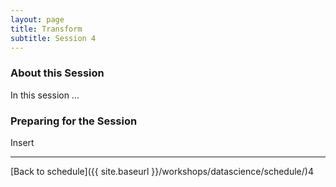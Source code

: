 ```yaml
---
layout: page
title: Transform
subtitle: Session 4
---
```


### About this Session

In this session ...

### Preparing for the Session

Insert

* * *

[Back to schedule]({{ site.baseurl }}/workshops/datascience/schedule/)4